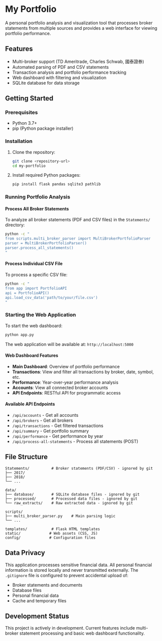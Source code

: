 # My Portfolio

A personal portfolio analysis and visualization tool that processes broker statements from multiple sources and provides a web interface for viewing portfolio performance.

## Features

- Multi-broker support (TD Ameritrade, Charles Schwab, 國泰證券)
- Automated parsing of PDF and CSV statements
- Transaction analysis and portfolio performance tracking
- Web dashboard with filtering and visualization
- SQLite database for data storage

## Getting Started

### Prerequisites

- Python 3.7+
- pip (Python package installer)

### Installation

1. Clone the repository:
   ```bash
   git clone <repository-url>
   cd my-portfolio
   ```

2. Install required Python packages:
   ```bash
   pip install flask pandas sqlite3 pathlib
   ```

### Running Portfolio Analysis

#### Process All Broker Statements

To analyze all broker statements (PDF and CSV files) in the `Statements/` directory:

```bash
python -c "
from scripts.multi_broker_parser import MultiBrokerPortfolioParser
parser = MultiBrokerPortfolioParser()
parser.process_all_statements()
"
```

#### Process Individual CSV File

To process a specific CSV file:

```bash
python -c "
from app import PortfolioAPI
api = PortfolioAPI()
api.load_csv_data('path/to/your/file.csv')
"
```

### Starting the Web Application

To start the web dashboard:

```bash
python app.py
```

The web application will be available at: `http://localhost:5000`

#### Web Dashboard Features

- **Main Dashboard**: Overview of portfolio performance
- **Transactions**: View and filter all transactions by broker, date, symbol, etc.
- **Performance**: Year-over-year performance analysis
- **Accounts**: View all connected broker accounts
- **API Endpoints**: RESTful API for programmatic access

#### Available API Endpoints

- `/api/accounts` - Get all accounts
- `/api/brokers` - Get all brokers
- `/api/transactions` - Get filtered transactions
- `/api/summary` - Get portfolio summary
- `/api/performance` - Get performance by year
- `/api/process-all-statements` - Process all statements (POST)

## File Structure

```
Statements/          # Broker statements (PDF/CSV) - ignored by git
├── 2017/
├── 2018/
└── ...

data/
├── database/        # SQLite database files - ignored by git
├── processed/       # Processed data files - ignored by git
└── raw_extracts/    # Raw extracted data - ignored by git

scripts/
├── multi_broker_parser.py    # Main parsing logic
└── ...

templates/           # Flask HTML templates
static/             # Web assets (CSS, JS)
config/             # Configuration files
```

## Data Privacy

This application processes sensitive financial data. All personal financial information is stored locally and never transmitted externally. The `.gitignore` file is configured to prevent accidental upload of:

- Broker statements and documents
- Database files
- Personal financial data
- Cache and temporary files

## Development Status

This project is actively in development. Current features include multi-broker statement processing and basic web dashboard functionality.